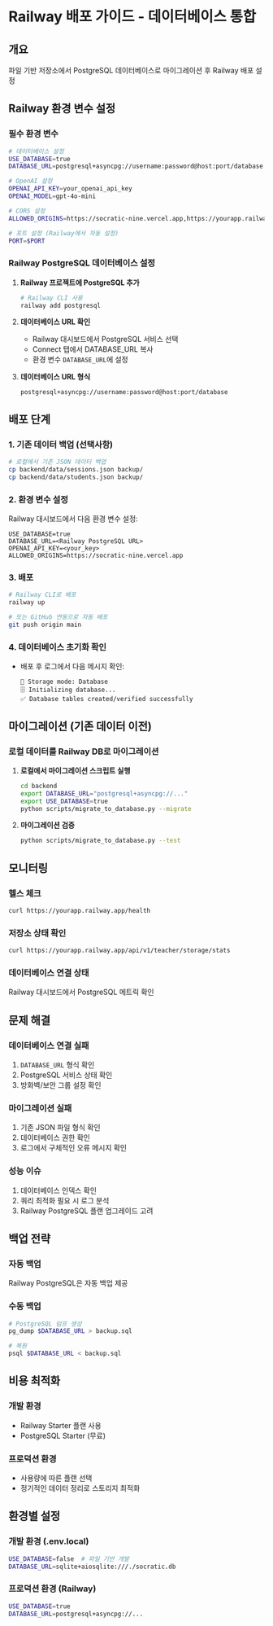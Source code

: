 # Railway 배포 가이드 - 데이터베이스 통합

## 개요
파일 기반 저장소에서 PostgreSQL 데이터베이스로 마이그레이션 후 Railway 배포 설정

## Railway 환경 변수 설정

### 필수 환경 변수

```bash
# 데이터베이스 설정
USE_DATABASE=true
DATABASE_URL=postgresql+asyncpg://username:password@host:port/database

# OpenAI 설정
OPENAI_API_KEY=your_openai_api_key
OPENAI_MODEL=gpt-4o-mini

# CORS 설정
ALLOWED_ORIGINS=https://socratic-nine.vercel.app,https://yourapp.railway.app

# 포트 설정 (Railway에서 자동 설정)
PORT=$PORT
```

### Railway PostgreSQL 데이터베이스 설정

1. **Railway 프로젝트에 PostgreSQL 추가**
   ```bash
   # Railway CLI 사용
   railway add postgresql
   ```

2. **데이터베이스 URL 확인**
   - Railway 대시보드에서 PostgreSQL 서비스 선택
   - Connect 탭에서 DATABASE_URL 복사
   - 환경 변수 `DATABASE_URL`에 설정

3. **데이터베이스 URL 형식**
   ```
   postgresql+asyncpg://username:password@host:port/database
   ```

## 배포 단계

### 1. 기존 데이터 백업 (선택사항)
```bash
# 로컬에서 기존 JSON 데이터 백업
cp backend/data/sessions.json backup/
cp backend/data/students.json backup/
```

### 2. 환경 변수 설정
Railway 대시보드에서 다음 환경 변수 설정:

```
USE_DATABASE=true
DATABASE_URL=<Railway PostgreSQL URL>
OPENAI_API_KEY=<your_key>
ALLOWED_ORIGINS=https://socratic-nine.vercel.app
```

### 3. 배포
```bash
# Railway CLI로 배포
railway up

# 또는 GitHub 연동으로 자동 배포
git push origin main
```

### 4. 데이터베이스 초기화 확인
- 배포 후 로그에서 다음 메시지 확인:
  ```
  💾 Storage mode: Database
  🗄️ Initializing database...
  ✅ Database tables created/verified successfully
  ```

## 마이그레이션 (기존 데이터 이전)

### 로컬 데이터를 Railway DB로 마이그레이션

1. **로컬에서 마이그레이션 스크립트 실행**
   ```bash
   cd backend
   export DATABASE_URL="postgresql+asyncpg://..."
   export USE_DATABASE=true
   python scripts/migrate_to_database.py --migrate
   ```

2. **마이그레이션 검증**
   ```bash
   python scripts/migrate_to_database.py --test
   ```

## 모니터링

### 헬스 체크
```bash
curl https://yourapp.railway.app/health
```

### 저장소 상태 확인
```bash
curl https://yourapp.railway.app/api/v1/teacher/storage/stats
```

### 데이터베이스 연결 상태
Railway 대시보드에서 PostgreSQL 메트릭 확인

## 문제 해결

### 데이터베이스 연결 실패
1. `DATABASE_URL` 형식 확인
2. PostgreSQL 서비스 상태 확인
3. 방화벽/보안 그룹 설정 확인

### 마이그레이션 실패
1. 기존 JSON 파일 형식 확인
2. 데이터베이스 권한 확인
3. 로그에서 구체적인 오류 메시지 확인

### 성능 이슈
1. 데이터베이스 인덱스 확인
2. 쿼리 최적화 필요 시 로그 분석
3. Railway PostgreSQL 플랜 업그레이드 고려

## 백업 전략

### 자동 백업
Railway PostgreSQL은 자동 백업 제공

### 수동 백업
```bash
# PostgreSQL 덤프 생성
pg_dump $DATABASE_URL > backup.sql

# 복원
psql $DATABASE_URL < backup.sql
```

## 비용 최적화

### 개발 환경
- Railway Starter 플랜 사용
- PostgreSQL Starter (무료)

### 프로덕션 환경
- 사용량에 따른 플랜 선택
- 정기적인 데이터 정리로 스토리지 최적화

## 환경별 설정

### 개발 환경 (.env.local)
```bash
USE_DATABASE=false  # 파일 기반 개발
DATABASE_URL=sqlite+aiosqlite:///./socratic.db
```

### 프로덕션 환경 (Railway)
```bash
USE_DATABASE=true
DATABASE_URL=postgresql+asyncpg://...
```